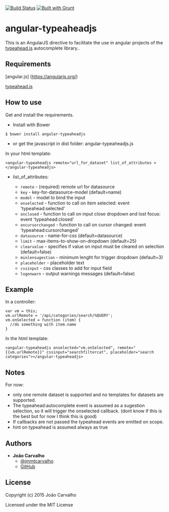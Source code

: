 [![Build Status](https://travis-ci.org/borntorun/angular-typeaheadjs.svg?branch=master)](https://travis-ci.org/borntorun/angular-typeaheadjs)
[![Built with Grunt](https://cdn.gruntjs.com/builtwith.png)](http://gruntjs.com/)


angular-typeaheadjs
=======================

This is an AngularJS directive to facilitate the use in angular projects of the [typeahead.js](https://github.com/twitter/typeahead.js) autocomplete library.. 

Requirements
---------------

[angular.js] (https://angularjs.org/)

[typeahead.js](https://github.com/twitter/typeahead.js)

How to use
---------------

Get and install the requirements.

* Install with Bower

```
$ bower install angular-typeaheadjs
```

* or get the javascript in dist folder: angular-typeaheadjs.js

In your html template:
```
<angular-typeaheadjs remote="url_for_dataset" list_of_attributes ></angular-typeaheadjs>
``` 

* list_of_attributes:

  * `remote` - (required) remote url for datasource
  * `key` - key-for-datasource-model (default=name)
  * `model` - model to bind the input
  * `onselected` - function to call on item selected: event 'typeahead:selected'
  * `onclosed` - function to call on input close dropdown and lost focus: event 'typeahead:closed'
  * `oncursorchanged` - function to call on cursor changed: event 'typeahead:cursorchanged'
  * `datasource` - name-for-css (default=datasource)
  * `limit` - max-items-to-show-on-dropdown (default=25)
  * `clearvalue` - specifies if value on input must be cleared on selection (default=false)
  * `minlensugestion` - minimum lenght for trigger dropdown (default=3)
  * `placeholder` - placeholder text
  * `cssinput` - css classes to add for input field
  * `logonwarn` - output warnings messages (default=false)

Example
---------------

In a controller:
```
var vm = this;
vm.urlRemote = '/api/categories/search/%QUERY';
vm.onSelected = function (item) {
  //do something with item.name
}
```

In the html template:
```
<angular-typeaheadjs onselected="vm.onSelected", remote="{{vm.urlRemote}}" cssinput="searchfiltercat", placeholder="search categories"></angular-typeaheadjs>
``` 

Notes
---------------

For now:

* only one remote dataset is supported and no templates for datasets are supported.
* The typeahead:autocomplete event is assumed as a sugestion selection, so it will trigger the onselected callback. (dont know if this is the best but for now I think this is good)
* If callbacks are not passed the typeahead events are emitted on scope.
* hint on typeahead is assumed always as true

Authors
-------

* **João Carvalho** 
  * [@jmmtcarvalho](https://twitter.com/jmmtcarvalho) 
  * [GitHub](https://github.com/borntorun)

License
-------

Copyright (c) 2015 João Carvalho

Licensed under the MIT License
